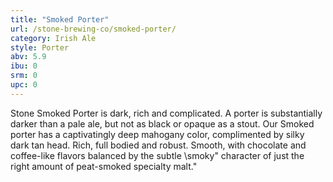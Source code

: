 ```yaml
---
title: "Smoked Porter"
url: /stone-brewing-co/smoked-porter/
category: Irish Ale
style: Porter
abv: 5.9
ibu: 0
srm: 0
upc: 0
---
```

Stone Smoked Porter is dark, rich and complicated. A porter is substantially darker than a pale ale, but not as black or opaque as a stout. Our Smoked porter has a captivatingly deep mahogany color, complimented by silky dark tan head. Rich, full bodied and robust. Smooth, with chocolate and coffee-like flavors balanced by the subtle \smoky\" character of just the right amount of peat-smoked specialty malt."
